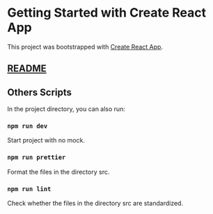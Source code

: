 <!--
 * @Author: ice
 * @Date: 2020-12-14 17:57:03
 * @LastEditTime: 2020-12-16 16:58:20
 * @LastEditors: Please set LastEditors
 * @Description: In User Settings Edit
 * @FilePath: /cra-template-rack/template/README.md
-->
# Getting Started with Create React App

This project was bootstrapped with [Create React App](https://github.com/facebook/create-react-app).

## [README](https://github.com/facebook/create-react-app/blob/master/packages/cra-template/template/README.md)
## Others Scripts
In the project directory, you can also run:

### `npm run dev`
Start project with no mock.
### `npm run prettier`
Format the files in the directory src.

### `npm run lint`
Check whether the files in the directory src are standardized.

